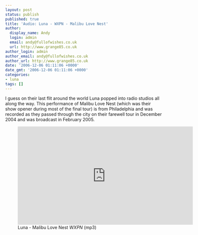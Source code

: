 ```yaml
---
layout: post
status: publish
published: true
title: 'Audio: Luna - WXPN - Malibu Love Nest'
author:
  display_name: Andy
  login: admin
  email: andy@fullofwishes.co.uk
  url: http://www.grange85.co.uk
author_login: admin
author_email: andy@fullofwishes.co.uk
author_url: http://www.grange85.co.uk
date: '2006-12-06 01:11:06 +0000'
date_gmt: '2006-12-06 01:11:06 +0000'
categories:
- luna
tags: []
---
```

<p>I guess on their last flit around the world Luna popped into radio studios all along the way. This performance of Malibu Love Nest (which was their show opener during most of the final tour) is from Philadelphia and was recorded as they passed through the city on their farewell tour in December 2004 and was broadcast in February 2005.</p>

<figure class="caption aligncenter"><iframe width="560" height="315" src="https://www.youtube.com/embed/https://media.fullofwishes.co.uk/02-luna/audio/Luna-2004-12-17_WXPN-FM_Philadelphia-01-Malibu_Love_Nest.mp3" frameborder="0" allowfullscreen></iframe><figcaption class="caption-text">Luna - Malibu Love Nest <em>WXPN</em> (mp3)</figcaption></figure>


